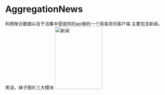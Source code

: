 # AggregationNews
利用聚合数据以及干活集中营提供的api做的一个简易资讯客户端
主要包含新闻，笑话，妹子图片三大模块
<img src="https://github.com/zhongjuncoder/AggregationNews/blob/master/screenshots/pic1.png" width="150" height="200" alt="新闻"/>
